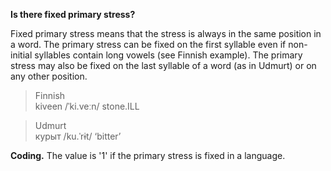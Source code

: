 **Is there fixed primary stress?**

Fixed primary stress means that the stress is always in the same position in a word. The primary stress can be fixed on the first syllable even if non-initial syllables contain long vowels (see Finnish example). The primary stress may also be fixed on the last syllable of a word (as in Udmurt) or on any other position.

>Finnish<br/>
>kiveen /ˈki.veːn/ stone.ILL

>Udmurt<br/>
>курыт /ku.ˈrɨt/ ‘bitter’

**Coding.** The value is '1' if the primary stress is fixed in a language.

